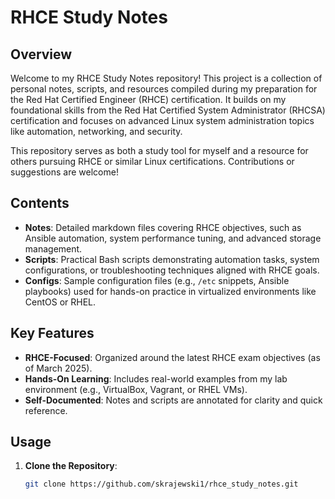 # RHCE Study Notes

## Overview
Welcome to my RHCE Study Notes repository! This project is a collection of personal notes, scripts, and resources compiled during my preparation for the Red Hat Certified Engineer (RHCE) certification. It builds on my foundational skills from the Red Hat Certified System Administrator (RHCSA) certification and focuses on advanced Linux system administration topics like automation, networking, and security.

This repository serves as both a study tool for myself and a resource for others pursuing RHCE or similar Linux certifications. Contributions or suggestions are welcome!

## Contents
- **Notes**: Detailed markdown files covering RHCE objectives, such as Ansible automation, system performance tuning, and advanced storage management.
- **Scripts**: Practical Bash scripts demonstrating automation tasks, system configurations, or troubleshooting techniques aligned with RHCE goals.
- **Configs**: Sample configuration files (e.g., `/etc` snippets, Ansible playbooks) used for hands-on practice in virtualized environments like CentOS or RHEL.

## Key Features
- **RHCE-Focused**: Organized around the latest RHCE exam objectives (as of March 2025).
- **Hands-On Learning**: Includes real-world examples from my lab environment (e.g., VirtualBox, Vagrant, or RHEL VMs).
- **Self-Documented**: Notes and scripts are annotated for clarity and quick reference.

## Usage
1. **Clone the Repository**:
   ```bash
   git clone https://github.com/skrajewski1/rhce_study_notes.git
